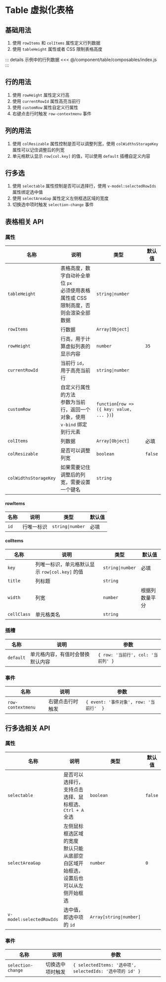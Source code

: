 # Table 虚拟化表格

## 基础用法

1. 使用 `rowItems` 和 `colItems` 属性定义行列数据
2. 使用 `tableHeight` 属性或者 CSS 限制表格高度

::: details 示例中的行列数据
<<< @/component/table/composables/index.js
:::

<preview path="./demos/basic.vue"></preview>

## 行的用法

1. 使用 `rowHeight` 属性定义行高
2. 使用 `currentRowId` 属性高亮当前行
3. 使用 `customRow` 属性自定义行属性
4. 右键点击行时触发 `row-contextmenu` 事件

<preview path="./demos/rows.vue"></preview>

## 列的用法

1. 使用 `colResizable` 属性控制是否可以调整列宽，使用 `colWidthsStorageKey` 属性可以记住调整后的列宽
2. 单元格默认显示 `row[col.key]` 的值，可以使用 `default` 插槽自定义内容

<preview path="./demos/cols.vue"></preview>

## 行多选

1. 使用 `selectable` 属性控制是否可以选择行，使用 `v-model:selectedRowIds` 属性绑定选中值
2. 使用 `selectAreaGap` 属性定义左侧框选区域的宽度
3. 切换选中项时触发 `selection-change` 事件

<preview path="./demos/selection.vue"></preview>

## 表格相关 API

### 属性

| 名称                  | 说明                                                                                     | 类型                                       | 默认值  |
| --------------------- | ---------------------------------------------------------------------------------------- | ------------------------------------------ | ------- |
| `tableHeight`         | 表格高度，数字自动补全单位 `px` <br> 必须使用表格属性或 CSS 限制高度，否则会渲染全部数据 | `string\|number`                           |         |
| `rowItems`            | 行数据                                                                                   | `Array[Object]`                            |         |
| `rowHeight`           | 行高，用于计算虚拟列表的显示内容                                                         | `number`                                   | `35`    |
| `currentRowId`        | 当前行 `id`，用于高亮当前行                                                              | `string\|number`                           |         |
| `customRow`           | 自定义行属性的方法 <br> 参数为当前行，返回一个对象，使用 `v-bind` 绑定到行元素           | `function`(`row => ({ key: value, ... })`) |         |
| `colItems`            | 列数据                                                                                   | `Array[Object]`                            | 必填    |
| `colResizable`        | 是否可以调整列宽                                                                         | `boolean`                                  | `false` |
| `colWidthsStorageKey` | 如果需要记住调整后的列宽，需要设置一个键名                                               | `string`                                   |         |

#### rowItems

| 名称 | 说明       | 类型             | 默认值 |
| ---- | ---------- | ---------------- | ------ |
| `id` | 行唯一标识 | `string\|number` | 必填   |

#### colItems

| 名称        | 说明                                           | 类型             | 默认值         |
| ----------- | ---------------------------------------------- | ---------------- | -------------- |
| `key`       | 列唯一标识，单元格默认显示 `row[col.key]` 的值 | `string\|number` | 必填           |
| `title`     | 列标题                                         | `string`         |                |
| `width`     | 列宽                                           | `number`         | 根据列数量平分 |
| `cellClass` | 单元格类名                                     | `string`         |                |

### 插槽

| 名称      | 说明                             | 参数                               |
| --------- | -------------------------------- | ---------------------------------- |
| `default` | 单元格内容，有值时会替换默认内容 | `{ row: '当前行', col: '当前列' }` |

### 事件

| 名称              | 说明             | 参数                                    |
| ----------------- | ---------------- | --------------------------------------- |
| `row-contextmenu` | 右键点击行时触发 | `{ event: '事件对象', row: '当前行'  }` |

## 行多选相关 API

### 属性

| 名称                     | 说明                                                                                   | 类型                    | 默认值  |
| ------------------------ | -------------------------------------------------------------------------------------- | ----------------------- | ------- |
| `selectable`             | 是否可以选择行，支持点击选择、鼠标框选、`Ctrl + A` 全选                                | `boolean`               | `false` |
| `selectAreaGap`          | 左侧鼠标框选区域的宽度 <br> 默认只能从底部空白区域开始框选，设置后也可以从左侧开始框选 | `number`                | `0`     |
| `v-model:selectedRowIds` | 选中值，即选中项的 `id`                                                                | `Array[string\|number]` |         |

### 事件

| 名称               | 说明             | 参数                                                      |
| ------------------ | ---------------- | --------------------------------------------------------- |
| `selection-change` | 切换选中项时触发 | `{ selectedItems: '选中项', selectedIds: '选中项的 id' }` |
